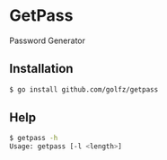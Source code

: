 # GetPass
Password Generator

## Installation
```bash
$ go install github.com/golfz/getpass
```

## Help
```bash
$ getpass -h
Usage: getpass [-l <length>]
```

